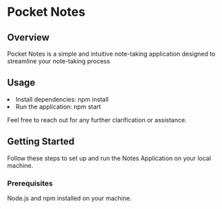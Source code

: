 <h1>Pocket Notes</h1>

<h2>Overview</h2>
<p>Pocket Notes is a simple and intuitive note-taking application designed to streamline your note-taking process</p>

<h2>Usage</h2>
<li>Install dependencies: npm install</li>
<li>Run the application: npm start</li>
  <p>Feel free to reach out for any further clarification or assistance.</p>

<h2>Getting Started</h2>
<p>Follow these steps to set up and run the Notes Application on your local machine.</p>

<h3>Prerequisites</h3>
<p>Node.js and npm installed on your machine.</p>
